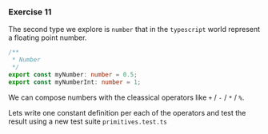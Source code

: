 ### Exercise 11

The second type we explore is `number` that in the `typescript` world represent a floating point number.

```ts
/**
 * Number
 */
export const myNumber: number = 0.5;
export const myNumberInt: number = 1;
```

We can compose numbers with the cleassical operators like `+` / `-` / `*` / `%`.

Lets write one constant definition per each of the operators and test the result using a new test suite `primitives.test.ts`
